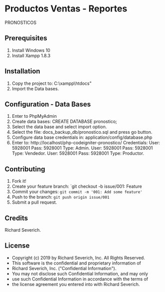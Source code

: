 # Productos Ventas - Reportes
PRONOSTICOS

## Prerequisites

1. Install Windows 10    
2. Install Xampp 1.8.3

## Installation

1. Copy the project to: C:\xampp\htdocs"
2. Import the Data bases.

## Configuration - Data Bases
1. Enter to PhpMyAdmin
2. Create data bases: CREATE DATABASE pronostico;
3. Select the data base and select import option.
4. Select the file: docs_backup_db/pronostico.sql and press go button.
5. Configure data base credentials in: application/config/database.php
6. Enter to: http://localhost/php-codeigniter-pronostico/
Credentials:
    User: 5928001 Pass: 5928001  Type: Admin.
    User: 5928001 Pass: 5928001  Type: Vendedor.
    User: 5928001 Pass: 5928001  Type: Productor.

## Contributing

1. Fork it!
2. Create your feature branch: `git checkout -b issue/001: Feature
3. Commit your changes: `git commit -m '001: Add some feature'`
4. Push to the branch: `git push origin issue/001`
5. Submit a pull request.

## Credits

Richard Severich.

## License
* Copyright (c) 2019 by Richard Severich, Inc.  All Rights Reserved.
* This software is the confidential and proprietary information of
* Richard Severich, Inc. ("Confidential Information").
* You may not disclose such Confidential Information, and may only
* use such Confidential Information in accordance with the terms of
* the license agreement you entered into with Richard Severich.
